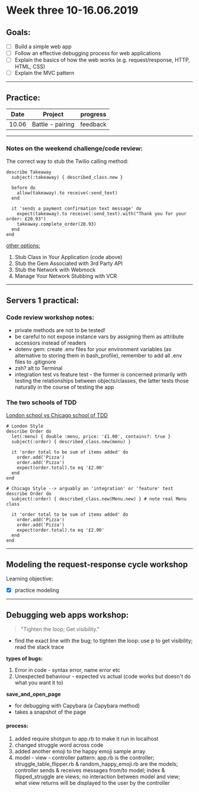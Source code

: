 # Week three 10-16.06.2019

## Goals:

- [ ] Build a simple web app
- [ ] Follow an effective debugging process for web applications
- [ ] Explain the basics of how the web works (e.g. request/response, HTTP, HTML, CSS)
- [ ] Explain the MVC pattern

---  

## Practice:

Date | Project | progress
--- | --- | ---
10.06 | Battle - pairing | feedback

---

### Notes on the weekend challenge/code review:

The correct way to stub the Twilio calling method:

```
describe Takeaway
  subject(:takeaway) { described_class.new }

  before do
    allow(takeaway).to receive(:send_text)
  end

  it 'sends a payment confirmation text message' do
    expect(takeaway).to receive(:send_text).with("Thank you for your order: £20.93")
    takeaway.complete_order(20.93)
  end
end
```

[other options:](https://github.com/makersacademy/course/blob/master/pills/levels_of_stubbing.md)

1. Stub Class in Your Application (code above)
2. Stub the Gem Associated with 3rd Party API
3. Stub the Network with Webmock
4. Manage Your Network Stubbing with VCR

---

## Servers 1 practical:


### Code review workshop notes:

- private methods are not to be tested!
- be careful to not expose instance vars by assigning them as attribute accessors instead of readers
- dotenv gem: create .env files for your environment variables (as alternative to storing them in bash_profile), remember to add all .env files to .gitignore 
- zsh? alt to Terminal
- integration test vs feature test - the former is concerned primarily with testing the relationships between objects/classes, the latter tests those naturally in the course of testing the app


### The two schools of TDD

[London school vs Chicago school of TDD](http://programmers.stackexchange.com/questions/123627/what-are-the-london-and-chicago-schools-of-tdd)

```
# London Style
describe Order do
  let(:menu) { double :menu, price: '£1.00', contains?: true }
  subject(:order) { described_class.new(menu) }

  it 'order total to be sum of items added' do
    order.add('Pizza')
    order.add('Pizza')
    expect(order.total).to eq '£2.00'
  end
end
```

```
# Chicago Style --> arguably an 'integration' or 'feature' test
describe Order do
  subject(:order) { described_class.new(Menu.new) } # note real Menu class

  it 'order total to be sum of items added' do
    order.add('Pizza')
    order.add('Pizza')
    expect(order.total).to eq '£2.00'
  end
end
```

---

## Modeling the request-response cycle workshop

Learning objective:

- [x] practice modeling 

---

## Debugging web apps workshop:

> "Tighten the loop; Get visibility."

- find the exact line with the bug; to tighten the loop: use p to get visibility; read the stack trace

**types of bugs:**

1. Error in code - syntax error, name error etc
2. Unexpected behaviour - expected vs actual (code works but doesn't do what you want it to)

**save_and_open_page**

- for debugging with Capybara (a Capybara method)
- takes a snapshot of the page

#### process:

1. added require shotgun to app.rb to make it run in localhost
2. changed struggle word across code 
3. added another emoji to the happy emoji sample array
4. model - view - controller pattern: app.rb is the controller; struggle_table_flipper.rb & random_happy_emoji.rb are the models; controller sends & receives messages from/to model; index & flipped_struggle are views; no interaction between model and view; what view returns will be displayed to the user by the controller